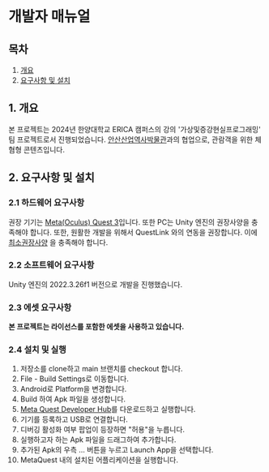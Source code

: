 # 개발자 매뉴얼

## 목차
1. [개요](#1-개요)
2. [요구사항 및 설치](#2-요구사항-및-설치)
   
## 1. 개요
본 프로젝트는 2024년 한양대학교 ERICA 캠퍼스의 강의 '가상및증강현실프로그래밍' 팀 프로젝트로서 진행되었습니다. [안산산업역사박물관](https://ansan.go.kr/aim/)과의 협업으로, 관람객을 위한 체혐형 콘텐츠입니다.

## 2. 요구사항 및 설치
### 2.1 하드웨어 요구사항
권장 기기는 [Meta(Oculus) Quest 3](https://www.meta.com/kr/quest/products/quest-3/)입니다. 또한 PC는 Unity 엔진의 권장사양을 충족해야 합니다. 또한, 원활한 개발을 위해서 QuestLink 와의 연동을 권장합니다. 이에 [최소권장사양](https://www.meta.com/ko-kr/help/quest/articles/headsets-and-accessories/oculus-link/requirements-quest-link/) 을 충족해야 합니다.

### 2.2 소프트웨어 요구사항
Unity 엔진의 2022.3.26f1 버전으로 개발을 진행했습니다.

### 2.3 에셋 요구사항
**본 프로젝트는 라이선스를 포함한 에셋을 사용하고 있습니다.**

### 2.4 설치 및 실행
1. 저장소를 clone하고 main 브랜치를 checkout 합니다.
2. File - Build Settings로 이동합니다.
3. Android로 Platform을 변경합니다.
4. Build 하여 Apk 파일을 생성합니다.
5. [Meta Quest Developer Hub](https://developer.oculus.com/documentation/unity/ts-odh/)를 다운로드하고 실행합니다.
6. 기기를 등록하고 USB로 연결합니다.
7. 디버깅 활성화 여부 팝업이 등장하면 "허용"을 누릅니다.
8. 실행하고자 하는 Apk 파일을 드래그하여 추가합니다.
9. 추가된 Apk의 우측 ... 버튼을 누르고 Launch App을 선택합니다.
10.  MetaQuest 내의 설치된 어플리케이션을 실행합니다.
